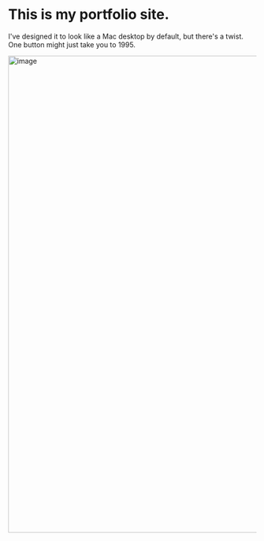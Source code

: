 # This is my portfolio site. 
I've designed it to look like a Mac desktop by default, but there's a twist. One button might just take you to 1995.

<img width="1918" height="969" alt="image" src="https://github.com/user-attachments/assets/6aebbf77-9f49-4581-82fd-1552cb712c98" />
